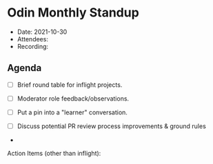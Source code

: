 # Odin Monthly Standup 

* Date: 2021-10-30
* Attendees: 
* Recording: 

## Agenda

- [ ] Brief round table for inflight projects.
- [ ] Moderator role feedback/observations.
- [ ] Put  a pin into a "learner" conversation.
- [ ] Discuss potential PR review process improvements & ground rules
    

- 

Action Items (other than inflight):

